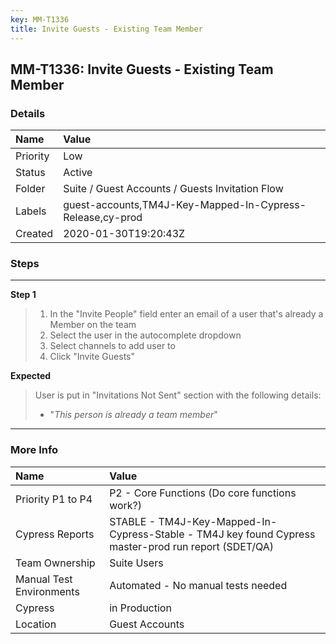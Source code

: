 ```yaml
---
key: MM-T1336
title: Invite Guests - Existing Team Member
---
```


## MM-T1336: Invite Guests - Existing Team Member

### Details

| Name     | Value                                                     |
| :------- | :-------------------------------------------------------- |
| Priority | Low                                                       |
| Status   | Active                                                    |
| Folder   | Suite / Guest Accounts / Guests Invitation Flow           |
| Labels   | guest-accounts,TM4J-Key-Mapped-In-Cypress-Release,cy-prod |
| Created  | 2020-01-30T19:20:43Z                                      |

### Steps

<hr/>

**Step 1**

> <article><ol><li>In the "Invite People" field enter an email of a user that's already a Member on the team</li><li>Select the user in the autocomplete dropdown</li><li>Select channels to add user to</li><li>Click "Invite Guests"</li></ol></article>

**Expected**

> <article>User is put in "Invitations Not Sent" section with the following details:<ul><li>"<em>This person is already a team member</em>"</li></ul></article>

<hr/>

### More Info

| Name                     | Value                                                                                                |
| :----------------------- | :--------------------------------------------------------------------------------------------------- |
| Priority P1 to P4        | P2 - Core Functions (Do core functions work?)                                                        |
| Cypress Reports          | STABLE - TM4J-Key-Mapped-In-Cypress-Stable - TM4J key found Cypress master-prod run report (SDET/QA) |
| Team Ownership           | Suite Users                                                                                          |
| Manual Test Environments | Automated - No manual tests needed                                                                   |
| Cypress                  | in Production                                                                                        |
| Location                 | Guest Accounts                                                                                       |
